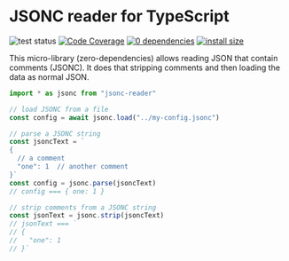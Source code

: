 # JSONC reader for TypeScript

![test status](https://github.com/kevgo/jsonc-reader-ts/actions/workflows/tests.yml/badge.svg)
[![Code Coverage](https://coveralls.io/repos/github/kevgo/jsonc-reader-ts/badge.svg?branch=main)](https://coveralls.io/github/kevgo/jsonc-reader-ts?branch=main)
[![0 dependencies](https://img.shields.io/badge/dependencies-0-brightgreen.svg)](https://github.com/kevgo/node-text-stream-search/blob/main/package.json)
[![install size](https://packagephobia.now.sh/badge?p=jsonc-reader-ts)](https://packagephobia.now.sh/result?p=jsonc-reader-ts)

This micro-library (zero-dependencies) allows reading JSON that contain comments (JSONC).
It does that stripping comments and then loading the data as normal JSON.

```ts
import * as jsonc from "jsonc-reader"

// load JSONC from a file
const config = await jsonc.load("../my-config.jsonc")

// parse a JSONC string
const jsoncText = `
{
  // a comment
  "one": 1  // another comment
}`
const config = jsonc.parse(jsoncText)
// config === { one: 1 }

// strip comments from a JSONC string
const jsonText = jsonc.strip(jsoncText)
// jsonText === `
// {
//   "one": 1
// }`
```
